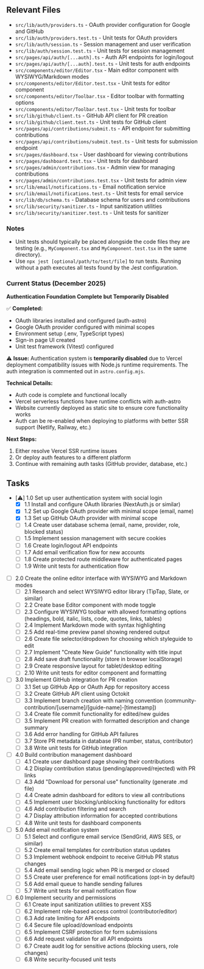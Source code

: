 ## Relevant Files

- `src/lib/auth/providers.ts` - OAuth provider configuration for Google and GitHub
- `src/lib/auth/providers.test.ts` - Unit tests for OAuth providers
- `src/lib/auth/session.ts` - Session management and user verification
- `src/lib/auth/session.test.ts` - Unit tests for session management
- `src/pages/api/auth/[...auth].ts` - Auth API endpoints for login/logout
- `src/pages/api/auth/[...auth].test.ts` - Unit tests for auth endpoints
- `src/components/editor/Editor.tsx` - Main editor component with WYSIWYG/Markdown modes
- `src/components/editor/Editor.test.tsx` - Unit tests for editor component
- `src/components/editor/Toolbar.tsx` - Editor toolbar with formatting options
- `src/components/editor/Toolbar.test.tsx` - Unit tests for toolbar
- `src/lib/github/client.ts` - GitHub API client for PR creation
- `src/lib/github/client.test.ts` - Unit tests for GitHub client
- `src/pages/api/contributions/submit.ts` - API endpoint for submitting contributions
- `src/pages/api/contributions/submit.test.ts` - Unit tests for submission endpoint
- `src/pages/dashboard.tsx` - User dashboard for viewing contributions
- `src/pages/dashboard.test.tsx` - Unit tests for dashboard
- `src/pages/admin/contributions.tsx` - Admin view for managing contributions
- `src/pages/admin/contributions.test.tsx` - Unit tests for admin view
- `src/lib/email/notifications.ts` - Email notification service
- `src/lib/email/notifications.test.ts` - Unit tests for email service
- `src/lib/db/schema.ts` - Database schema for users and contributions
- `src/lib/security/sanitizer.ts` - Input sanitization utilities
- `src/lib/security/sanitizer.test.ts` - Unit tests for sanitizer

### Notes

- Unit tests should typically be placed alongside the code files they are testing (e.g., `MyComponent.tsx` and `MyComponent.test.tsx` in the same directory).
- Use `npx jest [optional/path/to/test/file]` to run tests. Running without a path executes all tests found by the Jest configuration.

### Current Status (December 2025)

**Authentication Foundation Complete but Temporarily Disabled**

✅ **Completed:**
- OAuth libraries installed and configured (auth-astro)
- Google OAuth provider configured with minimal scopes
- Environment setup (.env, TypeScript types)
- Sign-in page UI created
- Unit test framework (Vitest) configured

⚠️ **Issue:** 
Authentication system is **temporarily disabled** due to Vercel deployment compatibility issues with Node.js runtime requirements. The auth integration is commented out in `astro.config.mjs`.

**Technical Details:**
- Auth code is complete and functional locally
- Vercel serverless functions have runtime conflicts with auth-astro
- Website currently deployed as static site to ensure core functionality works
- Auth can be re-enabled when deploying to platforms with better SSR support (Netlify, Railway, etc.)

**Next Steps:**
1. Either resolve Vercel SSR runtime issues 
2. Or deploy auth features to a different platform
3. Continue with remaining auth tasks (GitHub provider, database, etc.)

## Tasks

- [⚠️] 1.0 Set up user authentication system with social login
  - [x] 1.1 Install and configure OAuth libraries (NextAuth.js or similar)
  - [x] 1.2 Set up Google OAuth provider with minimal scope (email, name)
  - [x] 1.3 Set up GitHub OAuth provider with minimal scope
  - [ ] 1.4 Create user database schema (email, name, provider, role, blocked status)
  - [ ] 1.5 Implement session management with secure cookies
  - [ ] 1.6 Create login/logout API endpoints
  - [ ] 1.7 Add email verification flow for new accounts
  - [ ] 1.8 Create protected route middleware for authenticated pages
  - [ ] 1.9 Write unit tests for authentication flow

- [ ] 2.0 Create the online editor interface with WYSIWYG and Markdown modes
  - [ ] 2.1 Research and select WYSIWYG editor library (TipTap, Slate, or similar)
  - [ ] 2.2 Create base Editor component with mode toggle
  - [ ] 2.3 Configure WYSIWYG toolbar with allowed formatting options (headings, bold, italic, lists, code, quotes, links, tables)
  - [ ] 2.4 Implement Markdown mode with syntax highlighting
  - [ ] 2.5 Add real-time preview panel showing rendered output
  - [ ] 2.6 Create file selector/dropdown for choosing which styleguide to edit
  - [ ] 2.7 Implement "Create New Guide" functionality with title input
  - [ ] 2.8 Add save draft functionality (store in browser localStorage)
  - [ ] 2.9 Create responsive layout for tablet/desktop editing
  - [ ] 2.10 Write unit tests for editor component and formatting

- [ ] 3.0 Implement GitHub integration for PR creation
  - [ ] 3.1 Set up GitHub App or OAuth App for repository access
  - [ ] 3.2 Create GitHub API client using Octokit
  - [ ] 3.3 Implement branch creation with naming convention (community-contribution/[username]/[guide-name]-[timestamp])
  - [ ] 3.4 Create file commit functionality for edited/new guides
  - [ ] 3.5 Implement PR creation with formatted description and change summary
  - [ ] 3.6 Add error handling for GitHub API failures
  - [ ] 3.7 Store PR metadata in database (PR number, status, contributor)
  - [ ] 3.8 Write unit tests for GitHub integration

- [ ] 4.0 Build contribution management dashboard
  - [ ] 4.1 Create user dashboard page showing their contributions
  - [ ] 4.2 Display contribution status (pending/approved/rejected) with PR links
  - [ ] 4.3 Add "Download for personal use" functionality (generate .md file)
  - [ ] 4.4 Create admin dashboard for editors to view all contributions
  - [ ] 4.5 Implement user blocking/unblocking functionality for editors
  - [ ] 4.6 Add contribution filtering and search
  - [ ] 4.7 Display attribution information for accepted contributions
  - [ ] 4.8 Write unit tests for dashboard components

- [ ] 5.0 Add email notification system
  - [ ] 5.1 Select and configure email service (SendGrid, AWS SES, or similar)
  - [ ] 5.2 Create email templates for contribution status updates
  - [ ] 5.3 Implement webhook endpoint to receive GitHub PR status changes
  - [ ] 5.4 Add email sending logic when PR is merged or closed
  - [ ] 5.5 Create user preference for email notifications (opt-in by default)
  - [ ] 5.6 Add email queue to handle sending failures
  - [ ] 5.7 Write unit tests for email notification flow

- [ ] 6.0 Implement security and permissions
  - [ ] 6.1 Create input sanitization utilities to prevent XSS
  - [ ] 6.2 Implement role-based access control (contributor/editor)
  - [ ] 6.3 Add rate limiting for API endpoints
  - [ ] 6.4 Secure file upload/download endpoints
  - [ ] 6.5 Implement CSRF protection for form submissions
  - [ ] 6.6 Add request validation for all API endpoints
  - [ ] 6.7 Create audit log for sensitive actions (blocking users, role changes)
  - [ ] 6.8 Write security-focused unit tests